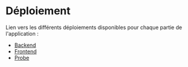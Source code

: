 # Déploiement

Lien vers les différents déploiements disponibles pour chaque partie de l'application :

- [Backend](https://github.com/budy-pdg/budy-backend/blob/main/README.md)
- [Frontend](https://github.com/budy-pdg/budy-app/blob/main/README.md)
- [Probe](https://github.com/budy-pdg/budy-probes/blob/main/README.md)
